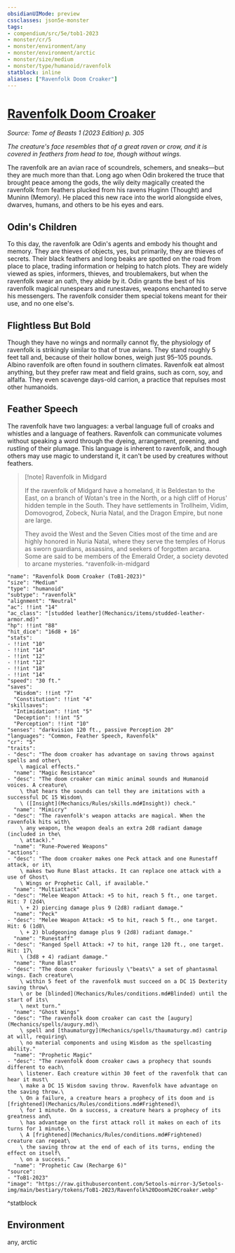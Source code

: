 ```yaml
---
obsidianUIMode: preview
cssclasses: json5e-monster
tags:
- compendium/src/5e/tob1-2023
- monster/cr/5
- monster/environment/any
- monster/environment/arctic
- monster/size/medium
- monster/type/humanoid/ravenfolk
statblock: inline
aliases: ["Ravenfolk Doom Croaker"]
---
```

# [Ravenfolk Doom Croaker](Mechanics\bestiary\humanoid/ravenfolk-doom-croaker-tob1-2023.md)
*Source: Tome of Beasts 1 (2023 Edition) p. 305*  

*The creature's face resembles that of a great raven or crow, and it is covered in feathers from head to toe, though without wings.*

The ravenfolk are an avian race of scoundrels, schemers, and sneaks—but they are much more than that. Long ago when Odin brokered the truce that brought peace among the gods, the wily deity magically created the ravenfolk from feathers plucked from his ravens Huginn (Thought) and Muninn (Memory). He placed this new race into the world alongside elves, dwarves, humans, and others to be his eyes and ears.

## Odin's Children

To this day, the ravenfolk are Odin's agents and embody his thought and memory. They are thieves of objects, yes, but primarily, they are thieves of secrets. Their black feathers and long beaks are spotted on the road from place to place, trading information or helping to hatch plots. They are widely viewed as spies, informers, thieves, and troublemakers, but when the ravenfolk swear an oath, they abide by it. Odin grants the best of his ravenfolk magical runespears and runestaves, weapons enchanted to serve his messengers. The ravenfolk consider them special tokens meant for their use, and no one else's.

## Flightless But Bold

Though they have no wings and normally cannot fly, the physiology of ravenfolk is strikingly similar to that of true avians. They stand roughly 5 feet tall and, because of their hollow bones, weigh just 95–105 pounds. Albino ravenfolk are often found in southern climates. Ravenfolk eat almost anything, but they prefer raw meat and field grains, such as corn, soy, and alfalfa. They even scavenge days-old carrion, a practice that repulses most other humanoids.

## Feather Speech

The ravenfolk have two languages: a verbal language full of croaks and whistles and a language of feathers. Ravenfolk can communicate volumes without speaking a word through the dyeing, arrangement, preening, and rustling of their plumage. This language is inherent to ravenfolk, and though others may use magic to understand it, it can't be used by creatures without feathers.

> [!note] Ravenfolk in Midgard
> 
> If the ravenfolk of Midgard have a homeland, it is Beldestan to the East, on a branch of Wotan's tree in the North, or a high cliff of Horus' hidden temple in the South. They have settlements in Trollheim, Vidim, Domovogrod, Zobeck, Nuria Natal, and the Dragon Empire, but none are large.
> 
> They avoid the West and the Seven Cities most of the time and are highly honored in Nuria Natal, where they serve the temples of Horus as sworn guardians, assassins, and seekers of forgotten arcana. Some are said to be members of the Emerald Order, a society devoted to arcane mysteries.
^ravenfolk-in-midgard

```statblock
"name": "Ravenfolk Doom Croaker (ToB1-2023)"
"size": "Medium"
"type": "humanoid"
"subtype": "ravenfolk"
"alignment": "Neutral"
"ac": !!int "14"
"ac_class": "[studded leather](Mechanics/items/studded-leather-armor.md)"
"hp": !!int "88"
"hit_dice": "16d8 + 16"
"stats":
- !!int "10"
- !!int "14"
- !!int "12"
- !!int "12"
- !!int "18"
- !!int "14"
"speed": "30 ft."
"saves":
  "Wisdom": !!int "7"
  "Constitution": !!int "4"
"skillsaves":
  "Intimidation": !!int "5"
  "Deception": !!int "5"
  "Perception": !!int "10"
"senses": "darkvision 120 ft., passive Perception 20"
"languages": "Common, Feather Speech, Ravenfolk"
"cr": "5"
"traits":
- "desc": "The doom croaker has advantage on saving throws against spells and other\
    \ magical effects."
  "name": "Magic Resistance"
- "desc": "The doom croaker can mimic animal sounds and Humanoid voices. A creature\
    \ that hears the sounds can tell they are imitations with a successful DC 15 Wisdom\
    \ ([Insight](Mechanics/Rules/skills.md#Insight)) check."
  "name": "Mimicry"
- "desc": "The ravenfolk's weapon attacks are magical. When the ravenfolk hits with\
    \ any weapon, the weapon deals an extra 2d8 radiant damage (included in the\
    \ attack)."
  "name": "Rune-Powered Weapons"
"actions":
- "desc": "The doom croaker makes one Peck attack and one Runestaff attack, or it\
    \ makes two Rune Blast attacks. It can replace one attack with a use of Ghost\
    \ Wings or Prophetic Call, if available."
  "name": "Multiattack"
- "desc": "Melee Weapon Attack: +5 to hit, reach 5 ft., one target. Hit: 7 (2d4\
    \ + 2) piercing damage plus 9 (2d8) radiant damage."
  "name": "Peck"
- "desc": "Melee Weapon Attack: +5 to hit, reach 5 ft., one target. Hit: 6 (1d8\
    \ + 2) bludgeoning damage plus 9 (2d8) radiant damage."
  "name": "Runestaff"
- "desc": "Ranged Spell Attack: +7 to hit, range 120 ft., one target. Hit: 17\
    \ (3d8 + 4) radiant damage."
  "name": "Rune Blast"
- "desc": "The doom croaker furiously \"beats\" a set of phantasmal wings. Each creature\
    \ within 5 feet of the ravenfolk must succeed on a DC 15 Dexterity saving throw\
    \ or be [blinded](Mechanics/Rules/conditions.md#Blinded) until the start of its\
    \ next turn."
  "name": "Ghost Wings"
- "desc": "The ravenfolk doom croaker can cast the [augury](Mechanics/spells/augury.md)\
    \ spell and [thaumaturgy](Mechanics/spells/thaumaturgy.md) cantrip at will, requiring\
    \ no material components and using Wisdom as the spellcasting ability."
  "name": "Prophetic Magic"
- "desc": "The ravenfolk doom croaker caws a prophecy that sounds different to each\
    \ listener. Each creature within 30 feet of the ravenfolk that can hear it must\
    \ make a DC 15 Wisdom saving throw. Ravenfolk have advantage on the saving throw.\
    \ On a failure, a creature hears a prophecy of its doom and is [frightened](Mechanics/Rules/conditions.md#Frightened)\
    \ for 1 minute. On a success, a creature hears a prophecy of its greatness and\
    \ has advantage on the first attack roll it makes on each of its turns for 1 minute.\
    \ A [frightened](Mechanics/Rules/conditions.md#Frightened) creature can repeat\
    \ the saving throw at the end of each of its turns, ending the effect on itself\
    \ on a success."
  "name": "Prophetic Caw (Recharge 6)"
"source":
- "ToB1-2023"
"image": "https://raw.githubusercontent.com/5etools-mirror-3/5etools-img/main/bestiary/tokens/ToB1-2023/Ravenfolk%20Doom%20Croaker.webp"
```
^statblock

## Environment

any, arctic
